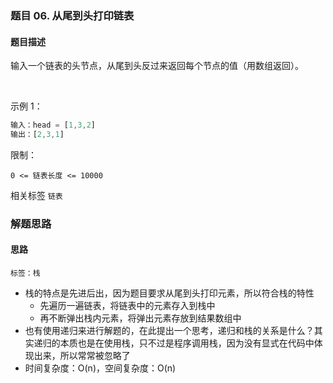 ### 题目 06. 从尾到头打印链表
#### 题目描述
输入一个链表的头节点，从尾到头反过来返回每个节点的值（用数组返回）。

 

示例 1：
```js
输入：head = [1,3,2]
输出：[2,3,1]
```

限制：

`0 <= 链表长度 <= 10000`

相关标签
`链表`
### 解题思路
#### 思路
`标签：栈`
- 栈的特点是先进后出，因为题目要求从尾到头打印元素，所以符合栈的特性
  - 先遍历一遍链表，将链表中的元素存入到栈中
  - 再不断弹出栈内元素，将弹出元素存放到结果数组中
- 也有使用递归来进行解题的，在此提出一个思考，递归和栈的关系是什么？其实递归的本质也是在使用栈，只不过是程序调用栈，因为没有显式在代码中体现出来，所以常常被忽略了
- 时间复杂度：O(n)，空间复杂度：O(n)